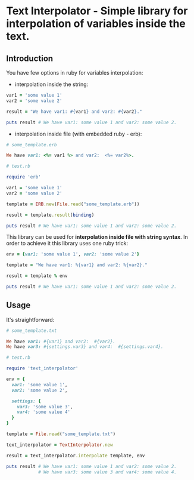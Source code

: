 # Text Interpolator - Simple library for interpolation of variables inside the text.

## Introduction

You have few options in ruby for variables interpolation:

- interpolation inside the string:

```ruby
var1 = 'some value 1'
var2 = 'some value 2'

result = "We have var1: #{var1} and var2: #{var2}."

puts result # We have var1: some value 1 and var2: some value 2.
```

- interpolation inside file (with embedded ruby -  erb):

```ruby
# some_template.erb

We have var1: <%= var1 %> and var2:  <%= var2%>.
```

```ruby
# test.rb

require 'erb'

var1 = 'some value 1'
var2 = 'some value 2'

template = ERB.new(File.read("some_template.erb"))

result = template.result(binding)

puts result # We have var1: some value 1 and var2: some value 2.
```

This library can be used for **interpolation inside file with string syntax**. In order to
achieve it this library uses one ruby trick:

```ruby
env = {var1: 'some value 1', var2: 'some value 2'}

template = "We have var1: %{var1} and var2: %{var2}."

result = template % env

puts result # We have var1: some value 1 and var2: some value 2.
```

## Usage

It's straightforward:

```ruby
# some_template.txt

We have var1: #{var1} and var2:  #{var2}.
We have var3: #{settings.var3} and var4:  #{settings.var4}.
```

```ruby
# test.rb

require 'text_interpolator'

env = {
  var1: 'some value 1',
  var2: 'some value 2',

  settings: {
    var3: 'some value 3',
    var4: 'some value 4'
  }
}

template = File.read("some_template.txt")

text_interpolator = TextInterpolator.new

result = text_interpolator.interpolate template, env

puts result # We have var1: some value 1 and var2: some value 2.
            # We have var3: some value 3 and var4: some value 4.
```